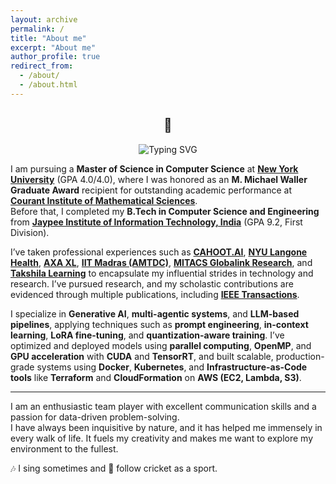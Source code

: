 ```yaml
---
layout: archive
permalink: /
title: "About me"
excerpt: "About me"
author_profile: true
redirect_from: 
  - /about/
  - /about.html
---
```


<h2 align="center">👋</h2>

<p align="center">
  <img src="https://readme-typing-svg.demolab.com?font=Fira+Code&size=22&duration=3000&pause=1000&color=007ACC&center=true&vCenter=true&multiline=true&width=750&height=100&lines=Howdy!+I'm+Rahul+Singhal;Open+to+collaboration+%F0%9F%92%BB+Let's+build!" alt="Typing SVG" />
</p>


I am pursuing a **Master of Science in Computer Science** at [**New York University**](https://www.nyu.edu) (GPA 4.0/4.0), where I was honored as an **M. Michael Waller Graduate Award** recipient for outstanding academic performance at [**Courant Institute of Mathematical Sciences**](https://cs.nyu.edu).  
Before that, I completed my **B.Tech in Computer Science and Engineering** from [**Jaypee Institute of Information Technology, India**](https://www.jiit.ac.in) (GPA 9.2, First Division).

I’ve taken professional experiences such as [**CAHOOT.AI**](https://www.cahoot.ai), [**NYU Langone Health**](https://nyulangone.org), [**AXA XL**](https://axaxl.com), [**IIT Madras (AMTDC)**](https://www.iitm.ac.in/research/institute-research-centres/advanced-manufacturing-technology-development-centre), [**MITACS Globalink Research**](https://www.mitacs.ca/en), and [**Takshila Learning**](https://www.linkedin.com/company/takshilalearn/?originalSubdomain=in) to encapsulate my influential strides in technology and research. I’ve pursued research, and my scholastic contributions are evidenced through multiple publications, including [**IEEE Transactions**](https://ieeexplore.ieee.org/abstract/document/10115314/).

I specialize in **Generative AI**, **multi-agentic systems**, and **LLM-based pipelines**, applying techniques such as **prompt engineering**, **in-context learning**, **LoRA fine-tuning**, and **quantization-aware training**. I’ve optimized and deployed models using **parallel computing**, **OpenMP**, and **GPU acceleration** with **CUDA** and **TensorRT**, and built scalable, production-grade systems using **Docker**, **Kubernetes**, and **Infrastructure-as-Code tools** like **Terraform** and **CloudFormation** on **AWS (EC2, Lambda, S3)**.

---

I am an enthusiastic team player with excellent communication skills and a passion for data-driven problem-solving.  
I have always been inquisitive by nature, and it has helped me immensely in every walk of life. It fuels my creativity and makes me want to explore my environment to the fullest.

🎶 I sing sometimes and 🏏 follow cricket as a sport.



